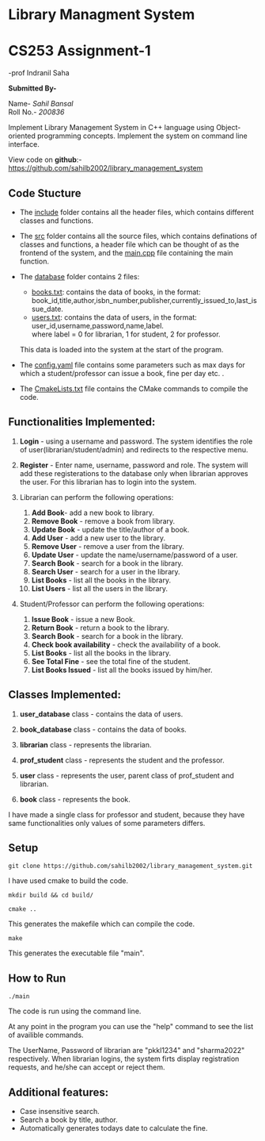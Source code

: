# Library Managment System
# CS253 Assignment-1
-prof Indranil Saha

**Submitted By-**

Name- *Sahil Bansal* <br>
Roll No.- *200836*

Implement Library Management System in C++ language using Object-oriented programming concepts. Implement the system on command line interface.

View code on **github**:- https://github.com/sahilb2002/library_management_system 

## Code Stucture
- The <a href="include/">include</a> folder contains all the header files, which contains different classes and functions.

- The <a href="src">src</a> folder contains all the source files, which contains definations of classes and functions, a header file which can be thought of as the frontend of the system,  and the <a href="src/main.cpp"> main.cpp</a> file containing the main function.

- The <a href="database" >database</a> folder contains 2 files: 
    - <a href="database/books.txt">books.txt</a>: contains the data of books, in the format: <br>
    book_id,title,author,isbn_number,publisher,currently_issued_to,last_issue_date. <br>
    - <a href="database/users.txt">users.txt</a>: contains the data of users, in the format: <br>
    user_id,username,password,name,label. <br>
    where label = 0 for librarian, 1 for student, 2 for professor.

    This data is loaded into the system at the start of the program.
- The <a href="config.yaml"> config.yaml</a> file contains some parameters such as max days for which a student/professor can issue a book, fine per day etc. .
- The <a href="CmakeLists.txt"> CmakeLists.txt</a> file contains the CMake commands to compile the code.


## Functionalities Implemented:

1. **Login** - using a username and password. The system identifies the role of user(librarian/student/admin) and redirects to the respective menu.

2. **Register** - Enter name, username, password and role. The system will add these registerations to the database only when librarian approves the user. For this librarian has to login into the system.

3. Librarian can perform the following operations:

    1. **Add Book**- add a new book to library.
    2. **Remove Book** - remove a book from library.
    3. **Update Book** - update the title/author of a book.
    4. **Add User** - add a new user to the library. 
    5. **Remove User** - remove a user from the library.
    6. **Update User** - update the name/username/password of a user.
    7. **Search Book** - search for a book in the library.
    8. **Search User** - search for a user in the library.
    9. **List Books** - list all the books in the library.
    10. **List Users** - list all the users in the library.

4. Student/Professor can perform the following operations:

    1. **Issue Book** - issue a new Book.
    2. **Return Book** - return a book to the library.
    3. **Search Book** - search for a book in the library.
    4. **Check book availability** - check the availability of a book.
    5. **List Books** - list all the books in the library.
    6. **See Total Fine** - see the total fine of the student.
    7. **List Books Issued** - list all the books issued by him/her.


## Classes Implemented:
1. **user_database** class - contains the data of users.
2. **book_database** class - contains the data of books.

3. **librarian** class - represents the librarian.
4. **prof_student** class - represents the student and the professor.
5. **user** class - represents the user, parent class of prof_student and librarian.
6. **book** class - represents the book.

I have made a single class for professor and student, because they have same functionalities only values of some parameters differs.



## Setup

```
git clone https://github.com/sahilb2002/library_management_system.git
```
I have used cmake to build the code.

```
mkdir build && cd build/
```
```
cmake ..
```
This generates the makefile which can compile the code.

```
make
```

This generates the executable file "main".


## How to Run
```
./main
```
The code is run using the command line.

At any point in the program you can use the "help" command to see the list of availible commands.

The UserName, Password of librarian are "pkkl1234" and "sharma2022" respectively.
When librarian logins, the system firts display registration requests, and he/she can accept or reject them.


## Additional features:
- Case insensitive search.
- Search a book by title, author.
- Automatically generates todays date to calculate the fine.